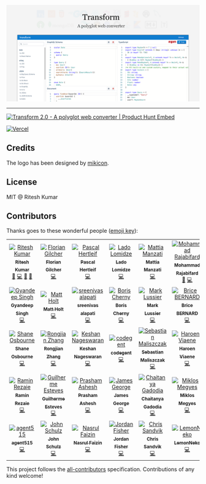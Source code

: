 ![Demo](public/cover.png)

---

<a href="https://www.producthunt.com/posts/transform-2-0?utm_source=badge-featured&utm_medium=badge&utm_souce=badge-transform-2-0" target="_blank"><img src="https://api.producthunt.com/widgets/embed-image/v1/featured.svg?post_id=161868&theme=light" alt="Transform 2.0 - A polyglot web converter | Product Hunt Embed" style="width: 250px; height: 54px;" width="250px" height="54px" /></a>

<a href="https://vercel.com?utm_source=ritz078&utm_campaign=oss" target="_blank"><img src="https://www.datocms-assets.com/31049/1618983297-powered-by-vercel.svg" alt="Vercel" style="height:40px;"/></a>

## Credits

The logo has been designed by [mikicon](https://thenounproject.com/mikicon/).

## License

MIT @ Ritesh Kumar

## Contributors

Thanks goes to these wonderful people ([emoji key](https://github.com/kentcdodds/all-contributors#emoji-key)):

<!-- ALL-CONTRIBUTORS-LIST:START - Do not remove or modify this section -->
<!-- prettier-ignore-start -->
<!-- markdownlint-disable -->
<table>
  <tbody>
    <tr>
      <td align="center"><a href="http://riteshkr.com"><img src="https://avatars3.githubusercontent.com/u/5389035?v=4?s=100" width="100px;" alt="Ritesh Kumar"/><br /><sub><b>Ritesh Kumar</b></sub></a><br /><a href="https://github.com/ritz078/transform/commits?author=ritz078" title="Documentation">📖</a> <a href="https://github.com/ritz078/transform/commits?author=ritz078" title="Code">💻</a> <a href="#ideas-ritz078" title="Ideas, Planning, & Feedback">🤔</a> <a href="https://github.com/ritz078/transform/pulls?q=is%3Apr+reviewed-by%3Aritz078" title="Reviewed Pull Requests">👀</a></td>
      <td align="center"><a href="http://asquera.de"><img src="https://avatars2.githubusercontent.com/u/47542?v=4?s=100" width="100px;" alt="Florian Gilcher"/><br /><sub><b>Florian Gilcher</b></sub></a><br /><a href="https://github.com/ritz078/transform/commits?author=skade" title="Code">💻</a></td>
      <td align="center"><a href="http://pascalhertleif.de/"><img src="https://avatars1.githubusercontent.com/u/20063?v=4?s=100" width="100px;" alt="Pascal Hertleif"/><br /><sub><b>Pascal Hertleif</b></sub></a><br /><a href="https://github.com/ritz078/transform/commits?author=killercup" title="Code">💻</a></td>
      <td align="center"><a href="http://landish.github.io"><img src="https://avatars3.githubusercontent.com/u/534610?v=4?s=100" width="100px;" alt="Lado Lomidze"/><br /><sub><b>Lado Lomidze</b></sub></a><br /><a href="https://github.com/ritz078/transform/commits?author=Landish" title="Code">💻</a></td>
      <td align="center"><a href="https://github.com/mattiamanzati"><img src="https://avatars1.githubusercontent.com/u/13787614?v=4?s=100" width="100px;" alt="Mattia Manzati"/><br /><sub><b>Mattia Manzati</b></sub></a><br /><a href="https://github.com/ritz078/transform/commits?author=mattiamanzati" title="Code">💻</a></td>
      <td align="center"><a href="https://tarino.ir"><img src="https://avatars3.githubusercontent.com/u/12202757?v=4?s=100" width="100px;" alt="Mohammad Rajabifard"/><br /><sub><b>Mohammad Rajabifard</b></sub></a><br /><a href="#ideas-morajabi" title="Ideas, Planning, & Feedback">🤔</a> <a href="https://github.com/ritz078/transform/commits?author=morajabi" title="Code">💻</a></td>
      <td align="center"><a href="http://raathigesh.com/"><img src="https://avatars0.githubusercontent.com/u/3108160?v=4?s=100" width="100px;" alt="Raathigeshan Kugarajan"/><br /><sub><b>Raathigeshan Kugarajan</b></sub></a><br /><a href="https://github.com/ritz078/transform/commits?author=Raathigesh" title="Code">💻</a></td>
    </tr>
    <tr>
      <td align="center"><a href="https://gyandeeps.com"><img src="https://avatars2.githubusercontent.com/u/5554486?v=4?s=100" width="100px;" alt="Gyandeep Singh"/><br /><sub><b>Gyandeep Singh</b></sub></a><br /><a href="https://github.com/ritz078/transform/commits?author=gyandeeps" title="Code">💻</a></td>
      <td align="center"><a href="https://matt.life"><img src="https://avatars2.githubusercontent.com/u/1128849?v=4?s=100" width="100px;" alt="Matt Holt"/><br /><sub><b>Matt Holt</b></sub></a><br /><a href="https://github.com/ritz078/transform/commits?author=mholt" title="Code">💻</a></td>
      <td align="center"><a href="https://medium.com/@sreenivas"><img src="https://avatars0.githubusercontent.com/u/2767425?v=4?s=100" width="100px;" alt="sreenivas alapati"/><br /><sub><b>sreenivas alapati</b></sub></a><br /><a href="https://github.com/ritz078/transform/commits?author=cg-cnu" title="Code">💻</a></td>
      <td align="center"><a href="https://performancejs.com"><img src="https://avatars2.githubusercontent.com/u/1761758?v=4?s=100" width="100px;" alt="Boris Cherny"/><br /><sub><b>Boris Cherny</b></sub></a><br /><a href="https://github.com/ritz078/transform/commits?author=bcherny" title="Code">💻</a></td>
      <td align="center"><a href="http://www.twitter.com/intabulas"><img src="https://avatars0.githubusercontent.com/u/448?v=4?s=100" width="100px;" alt="Mark Lussier"/><br /><sub><b>Mark Lussier</b></sub></a><br /><a href="https://github.com/ritz078/transform/commits?author=intabulas" title="Code">💻</a></td>
      <td align="center"><a href="https://github.com/brikou"><img src="https://avatars3.githubusercontent.com/u/383212?v=4?s=100" width="100px;" alt="Brice BERNARD"/><br /><sub><b>Brice BERNARD</b></sub></a><br /><a href="https://github.com/ritz078/transform/commits?author=brikou" title="Code">💻</a></td>
      <td align="center"><a href="https://twitter.com/@satya164"><img src="https://avatars2.githubusercontent.com/u/1174278?v=4?s=100" width="100px;" alt="Satyajit Sahoo"/><br /><sub><b>Satyajit Sahoo</b></sub></a><br /><a href="https://github.com/ritz078/transform/commits?author=satya164" title="Code">💻</a></td>
    </tr>
    <tr>
      <td align="center"><a href="https://medium.com/@shakyShane"><img src="https://avatars3.githubusercontent.com/u/1643522?v=4?s=100" width="100px;" alt="Shane Osbourne"/><br /><sub><b>Shane Osbourne</b></sub></a><br /><a href="https://github.com/ritz078/transform/commits?author=shakyShane" title="Code">💻</a></td>
      <td align="center"><a href="https://github.com/pd4d10"><img src="https://avatars0.githubusercontent.com/u/9524411?v=4?s=100" width="100px;" alt="Rongjian Zhang"/><br /><sub><b>Rongjian Zhang</b></sub></a><br /><a href="https://github.com/ritz078/transform/commits?author=pd4d10" title="Code">💻</a></td>
      <td align="center"><a href="http://keshShan.github.io"><img src="https://avatars3.githubusercontent.com/u/12506034?v=4?s=100" width="100px;" alt="Keshan Nageswaran"/><br /><sub><b>Keshan Nageswaran</b></sub></a><br /><a href="https://github.com/ritz078/transform/commits?author=KeshShan" title="Code">💻</a></td>
      <td align="center"><a href="http://www.codegent.com"><img src="https://avatars1.githubusercontent.com/u/7318?v=4?s=100" width="100px;" alt="codegent"/><br /><sub><b>codegent</b></sub></a><br /><a href="https://github.com/ritz078/transform/commits?author=code" title="Code">💻</a></td>
      <td align="center"><a href="https://github.com/bastor"><img src="https://avatars3.githubusercontent.com/u/1881814?v=4?s=100" width="100px;" alt="Sebastian Maliszczak"/><br /><sub><b>Sebastian Maliszczak</b></sub></a><br /><a href="https://github.com/ritz078/transform/commits?author=bastor" title="Code">💻</a></td>
      <td align="center"><a href="https://haroen.me"><img src="https://avatars3.githubusercontent.com/u/6270048?v=4?s=100" width="100px;" alt="Haroen Viaene"/><br /><sub><b>Haroen Viaene</b></sub></a><br /><a href="https://github.com/ritz078/transform/commits?author=Haroenv" title="Code">💻</a></td>
      <td align="center"><a href="https://timn.tech"><img src="https://avatars2.githubusercontent.com/u/6324199?v=4?s=100" width="100px;" alt="Tim Neutkens"/><br /><sub><b>Tim Neutkens</b></sub></a><br /><a href="#plugin-timneutkens" title="Plugin/utility libraries">🔌</a> <a href="https://github.com/ritz078/transform/commits?author=timneutkens" title="Code">💻</a></td>
    </tr>
    <tr>
      <td align="center"><a href="https://github.com/raminrez"><img src="https://avatars1.githubusercontent.com/u/7345325?v=4?s=100" width="100px;" alt="Ramin Rezaie"/><br /><sub><b>Ramin Rezaie</b></sub></a><br /><a href="https://github.com/ritz078/transform/commits?author=raminrez" title="Code">💻</a></td>
      <td align="center"><a href="https://guilhermeesteves.com"><img src="https://avatars3.githubusercontent.com/u/2166045?v=4?s=100" width="100px;" alt="Guilherme Esteves"/><br /><sub><b>Guilherme Esteves</b></sub></a><br /><a href="https://github.com/ritz078/transform/commits?author=guilhermesteves" title="Code">💻</a></td>
      <td align="center"><a href="https://github.com/p-racoon"><img src="https://avatars2.githubusercontent.com/u/13845070?v=4?s=100" width="100px;" alt="Prasham Ashesh"/><br /><sub><b>Prasham Ashesh</b></sub></a><br /><a href="https://github.com/ritz078/transform/commits?author=p-racoon" title="Code">💻</a></td>
      <td align="center"><a href="https://ghuser.io/jamesgeorge007"><img src="https://avatars2.githubusercontent.com/u/25279263?v=4?s=100" width="100px;" alt="James George"/><br /><sub><b>James George</b></sub></a><br /><a href="https://github.com/ritz078/transform/commits?author=jamesgeorge007" title="Code">💻</a></td>
      <td align="center"><a href="https://chaitanyagadodia.github.io/"><img src="https://avatars1.githubusercontent.com/u/10559670?v=4?s=100" width="100px;" alt="Chaitanya Gadodia"/><br /><sub><b>Chaitanya Gadodia</b></sub></a><br /><a href="https://github.com/ritz078/transform/commits?author=ChaitanyaGadodia" title="Code">💻</a></td>
      <td align="center"><a href="https://miklos.dev"><img src="https://avatars3.githubusercontent.com/u/8769273?v=4?s=100" width="100px;" alt="Miklos Megyes"/><br /><sub><b>Miklos Megyes</b></sub></a><br /><a href="https://github.com/ritz078/transform/commits?author=miklosme" title="Code">💻</a></td>
      <td align="center"><a href="https://github.com/Rishabh-Rathod"><img src="https://avatars0.githubusercontent.com/u/23132741?v=4?s=100" width="100px;" alt="Rishabh Rathod"/><br /><sub><b>Rishabh Rathod</b></sub></a><br /><a href="https://github.com/ritz078/transform/commits?author=Rishabh-Rathod" title="Code">💻</a></td>
    </tr>
    <tr>
      <td align="center"><a href="https://github.com/agent515"><img src="https://avatars.githubusercontent.com/u/46898603?v=4?s=100" width="100px;" alt="agent515"/><br /><sub><b>agent515</b></sub></a><br /><a href="https://github.com/ritz078/transform/commits?author=agent515" title="Code">💻</a></td>
      <td align="center"><a href="http://JFSIII.org"><img src="https://avatars.githubusercontent.com/u/57655?v=4?s=100" width="100px;" alt="John Schulz"/><br /><sub><b>John Schulz</b></sub></a><br /><a href="https://github.com/ritz078/transform/commits?author=jfsiii" title="Code">💻</a></td>
      <td align="center"><a href="https://github.com/nasrul21"><img src="https://avatars.githubusercontent.com/u/15046792?v=4?s=100" width="100px;" alt="Nasrul Faizin"/><br /><sub><b>Nasrul Faizin</b></sub></a><br /><a href="https://github.com/ritz078/transform/commits?author=nasrul21" title="Code">💻</a></td>
      <td align="center"><a href="https://github.com/jdjfisher"><img src="https://avatars.githubusercontent.com/u/43887886?v=4?s=100" width="100px;" alt="Jordan Fisher"/><br /><sub><b>Jordan Fisher</b></sub></a><br /><a href="https://github.com/ritz078/transform/commits?author=jdjfisher" title="Code">💻</a></td>
      <td align="center"><a href="https://github.com/csandman"><img src="https://avatars.githubusercontent.com/u/9214195?v=4?s=100" width="100px;" alt="Chris Sandvik"/><br /><sub><b>Chris Sandvik</b></sub></a><br /><a href="https://github.com/ritz078/transform/commits?author=csandman" title="Code">💻</a></td>
      <td align="center"><a href="https://blog.lemonneko.moe"><img src="https://avatars.githubusercontent.com/u/17664845?v=4?s=100" width="100px;" alt="LemonNeko"/><br /><sub><b>LemonNeko</b></sub></a><br /><a href="https://github.com/ritz078/transform/commits?author=LemonNekoGH" title="Code">💻</a></td>
    </tr>
  </tbody>
</table>

<!-- markdownlint-restore -->
<!-- prettier-ignore-end -->

<!-- ALL-CONTRIBUTORS-LIST:END -->

This project follows the [all-contributors](https://github.com/kentcdodds/all-contributors) specification. Contributions of any kind welcome!

